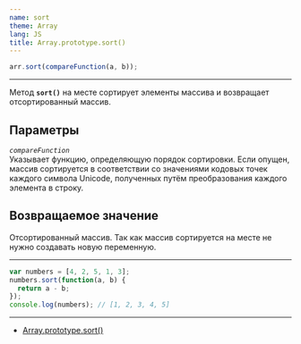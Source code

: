```yaml
---
name: sort
theme: Array
lang: JS
title: Array.prototype.sort()
---
```


```js
arr.sort(compareFunction(a, b));
```

---

Метод **`sort()`** на месте сортирует элементы массива и возвращает отсортированный массив.

## Параметры

_`compareFunction`_<br />
Указывает функцию, определяющую порядок сортировки. Если опущен, массив сортируется в соответствии со значениями кодовых точек каждого символа Unicode, полученных путём преобразования каждого элемента в строку.

## Возвращаемое значение

Отсортированный массив. Так как массив сортируется на месте не нужно создавать новую переменную.

---

```js
var numbers = [4, 2, 5, 1, 3];
numbers.sort(function(a, b) {
  return a - b;
});
console.log(numbers); // [1, 2, 3, 4, 5]
```

---

- [Array.prototype.sort()](https://developer.mozilla.org/ru/docs/Web/JavaScript/Reference/Global_Objects/Array/sort)
